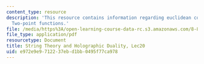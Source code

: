 ```yaml
---
content_type: resource
description: 'This resource contains information regarding euclidean correlation functions:
  Two-point functions.'
file: /media/https%3A/open-learning-course-data-rc.s3.amazonaws.com/8-821-string-theory-and-holographic-duality-fall-2014/e972e9e9712237ebd1bb0495f77ca978_MIT8_821S15_Lec20.pdf
file_type: application/pdf
resourcetype: Document
title: String Theory and Holographic Duality, Lec20
uid: e972e9e9-7122-37eb-d1bb-0495f77ca978
---
```

